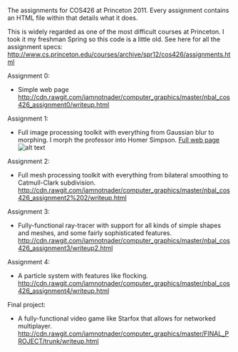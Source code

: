 The assignments for COS426 at Princeton 2011. Every assignment contains an
HTML file within that details what it does.

This is widely regarded as one of the most difficult courses at Princeton.
I took it my freshman Spring so this code is a little old. See here for all
the assignment specs:
http://www.cs.princeton.edu/courses/archive/spr12/cos426/assignments.html


Assignment 0:
 - Simple web page
   http://cdn.rawgit.com/iamnotnader/computer_graphics/master/nbal_cos426_assignment0/writeup.html
 
  
Assignment 1:
 - Full image processing toolkit with everything from Gaussian blur to morphing.
   I morph the professor into Homer Simpson.
   [Full web page](http://cdn.rawgit.com//iamnotnader/computer_graphics/master/nbal_cos426_assignment1/writeup.html)
   ![alt text](http://cdn.rawgit.com//iamnotnader/computer_graphics/master/nbal_cos426_assignment1/art/Szymon%20Simpson.gif)


Assignment 2:
 - Full mesh processing toolkit with everything from bilateral smoothing to
   Catmull-Clark subdivision.
   http://cdn.rawgit.com/iamnotnader/computer_graphics/master/nbal_cos426_assignment2%202/writeup.html


Assignment 3:
 - Fully-functional ray-tracer with support for all kinds of simple shapes and
   meshes, and some fairly sophisticated features.
   http://cdn.rawgit.com/iamnotnader/computer_graphics/master/nbal_cos426_assignment3/writeup2.html


Assignment 4:
 - A particle system with features like flocking.
   http://cdn.rawgit.com/iamnotnader/computer_graphics/master/nbal_cos426_assignment4/writeup.html
 
 
Final project:
 - A fully-functional video game like Starfox that allows for networked multiplayer.
   http://cdn.rawgit.com/iamnotnader/computer_graphics/master/FINAL_PROJECT/trunk/writeup.html


